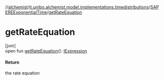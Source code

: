 //[alchemist](../../../index.md)/[it.unibo.alchemist.model.implementations.timedistributions](../index.md)/[SAPEREExponentialTime](index.md)/[getRateEquation](get-rate-equation.md)

# getRateEquation

[jvm]\
open fun [getRateEquation](get-rate-equation.md)(): [IExpression](../../it.unibo.alchemist.expressions.interfaces/-i-expression/index.md)

#### Return

the rate equation
